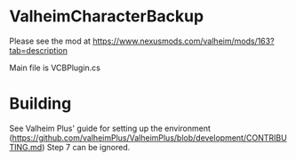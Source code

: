 # ValheimCharacterBackup

Please see the mod at https://www.nexusmods.com/valheim/mods/163?tab=description

Main file is VCBPlugin.cs

# Building
See Valheim Plus' guide for setting up the environment (https://github.com/valheimPlus/ValheimPlus/blob/development/CONTRIBUTING.md)
Step 7 can be ignored.